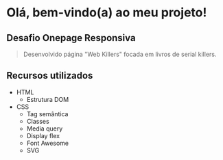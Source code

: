 # Olá, bem-vindo(a) ao meu projeto!

## Desafio Onepage Responsiva 
> Desenvolvido página "Web Killers" focada em livros de serial killers.

## Recursos utilizados
- HTML
    - Estrutura DOM
- CSS
    - Tag semântica
    - Classes
    - Media query
    - Display flex
    - Font Awesome
    - SVG
